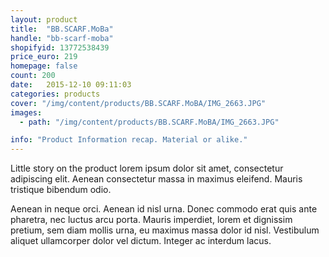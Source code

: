 ```yaml
---
layout: product
title:  "BB.SCARF.MoBa"
handle: "bb-scarf-moba"
shopifyid: 13772538439
price_euro: 219
homepage: false
count: 200
date:   2015-12-10 09:11:03
categories: products
cover: "/img/content/products/BB.SCARF.MoBA/IMG_2663.JPG"
images:
  - path: "/img/content/products/BB.SCARF.MoBA/IMG_2663.JPG"

info: "Product Information recap. Material or alike."
---
```


Little story on the product lorem ipsum dolor sit amet, consectetur adipiscing elit. Aenean consectetur massa in maximus eleifend. Mauris  tristique bibendum odio.

Aenean in neque orci. Aenean id nisl urna. Donec commodo erat quis ante pharetra, nec luctus arcu porta. Mauris imperdiet, lorem et dignissim pretium, sem diam mollis urna, eu maximus massa dolor id nisl. Vestibulum aliquet ullamcorper dolor vel dictum. Integer ac interdum lacus.
